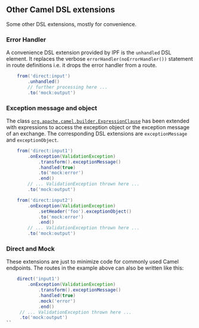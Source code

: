 ## Other Camel DSL extensions

Some other DSL extensions, mostly for convenience.

### Error Handler

A convenience DSL extension provided by IPF is the `unhandled` DSL element. It replaces the verbose
`errorHandler(noErrorHandler())` statement in route definitions i.e. it drops the error handler from a route.

```groovy
    from('direct:input')
        .unhandled()
        // further processing here ...
        .to('mock:output')
```

### Exception message and object

The class [`org.apache.camel.builder.ExpressionClause`](http://camel.apache.org/maven/current/camel-core/apidocs/org/apache/camel/builder/ExpressionClause.html)
has been extended with expressions to access the exception object
or the exception message of an exchange. The corresponding DSL extensions are `exceptionMessage` and `exceptionObject`.

```groovy
    from('direct:input1')
        .onException(ValidationException)
            .transform().exceptionMessage()
            .handled(true)
            .to('mock:error')
            .end()
        // ... ValidationException thrown here ...
        .to('mock:output')

    from('direct:input2')
        .onException(ValidationException)
            .setHeader('foo').exceptionObject()
            .to('mock:error')
            .end()
        // ... ValidationException thrown here ...
        .to('mock:output')

```

### Direct and Mock

These extensions are just to minimize code for commonly used Camel endpoints. The routes in the example above can also
 be written like this:

```groovy
    direct('input1')
        .onException(ValidationException)
            .transform().exceptionMessage()
            .handled(true)
            .mock('error')
            .end()
     // ... ValidationException thrown here ...
     .to('mock:output')
``

